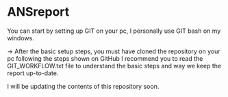 # ANSreport

You can start by setting up GIT on your pc, I personally use GIT bash on my windows.

-> After the basic setup steps, you must have cloned the repository on your pc following the steps shown on GitHub
I recommend you to read the GIT_WORKFLOW.txt file to understand the basic steps and way we keep the report up-to-date.

I will be updating the contents of this repository soon.

